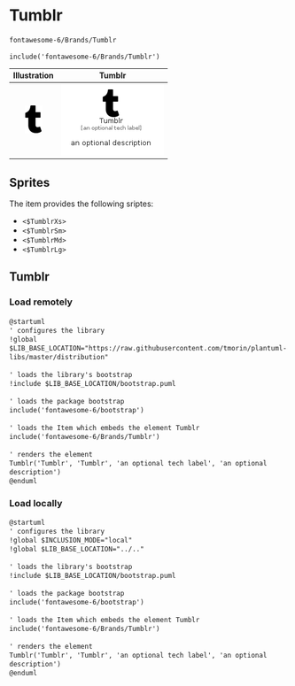 # Tumblr


```text
fontawesome-6/Brands/Tumblr
```

```text
include('fontawesome-6/Brands/Tumblr')
```



| Illustration | Tumblr |
| :---: | :---: |
| ![illustration for Illustration](../../fontawesome-6/Brands/Tumblr.png) | ![illustration for Tumblr](../../fontawesome-6/Brands/Tumblr.Local.png) |



## Sprites
The item provides the following sriptes:

- `<$TumblrXs>`
- `<$TumblrSm>`
- `<$TumblrMd>`
- `<$TumblrLg>`





## Tumblr

### Load remotely
```plantuml
@startuml
' configures the library
!global $LIB_BASE_LOCATION="https://raw.githubusercontent.com/tmorin/plantuml-libs/master/distribution"

' loads the library's bootstrap
!include $LIB_BASE_LOCATION/bootstrap.puml

' loads the package bootstrap
include('fontawesome-6/bootstrap')

' loads the Item which embeds the element Tumblr
include('fontawesome-6/Brands/Tumblr')

' renders the element
Tumblr('Tumblr', 'Tumblr', 'an optional tech label', 'an optional description')
@enduml
```

### Load locally
```plantuml
@startuml
' configures the library
!global $INCLUSION_MODE="local"
!global $LIB_BASE_LOCATION="../.."

' loads the library's bootstrap
!include $LIB_BASE_LOCATION/bootstrap.puml

' loads the package bootstrap
include('fontawesome-6/bootstrap')

' loads the Item which embeds the element Tumblr
include('fontawesome-6/Brands/Tumblr')

' renders the element
Tumblr('Tumblr', 'Tumblr', 'an optional tech label', 'an optional description')
@enduml
```

